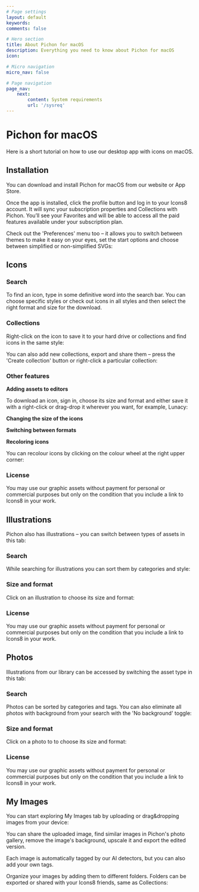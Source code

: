 ```yaml
---
# Page settings
layout: default
keywords:
comments: false

# Hero section
title: About Pichon for macOS
description: Everything you need to know about Pichon for macOS
icon:

# Micro navigation
micro_nav: false

# Page navigation
page_nav:
    next:
        content: System requirements
        url: '/sysreq'
---
```


# Pichon for macOS

Here is a short tutorial on how to use our desktop app with icons on macOS.

## Installation

You can download and install Pichon for macOS from our website or App Store.

Once the app is installed, click the profile button and log in to your Icons8 account. It will sync your subscription properties and Collections with Pichon. You’ll see your Favorites and will be able to access all the paid features available under your subscription plan.

Check out the 'Preferences' menu too – it allows you to switch between themes to make it easy on your eyes, set the start options and choose between simplified or non-simplified SVGs:

## Icons

### Search

To find an icon, type in some definitive word into the search bar.  You can choose specific styles or check out icons in all styles and then select the right format and size for the download.

### Collections

Right-click on the icon to save it to your hard drive or collections and find icons in the same style:

You can also add new collections, export and share them – press the 'Create collection' button or right-click a particular collection:

### Other features

**Adding assets to editors**

To download an icon, sign in, choose its size and format and either save it with a right-click or drag-drop it wherever you want, for example, Lunacy:

**Changing the size of the icons**

**Switching between formats**

**Recoloring icons**

You can recolour icons by clicking on the colour wheel at the right upper corner:

### License

You may use our graphic assets without payment for personal or commercial purposes but only on the condition that you include a link to Icons8 in your work.

## Illustrations

Pichon also has illustrations – you can switch between types of assets in this tab:

### Search

While searching for illustrations you can sort them by categories and style:

### Size and format

Click on an illustration to choose its size and format:

### License

You may use our graphic assets without payment for personal or commercial purposes but only on the condition that you include a link to Icons8 in your work.

## Photos

Illustrations from our library can be accessed by switching the asset type in this tab:

### Search

Photos can be sorted by categories and tags. You can also eliminate all photos with background from your search with the 'No background' toggle:

### Size and format

Click on a photo to to choose its size and format:

### License

You may use our graphic assets without payment for personal or commercial purposes but only on the condition that you include a link to Icons8 in your work.

## My Images

You can start exploring My Images tab by uploading or drag&dropping images from your device:

You can share the uploaded image, find similar images in Pichon's photo gallery, remove the image's background, upscale it and export the edited version. 

Each image is automatically tagged by our AI detectors, but you can also add your own tags.

Organize your images by adding them to different folders. Folders can be exported or shared with your Icons8 friends, same as Collections:


